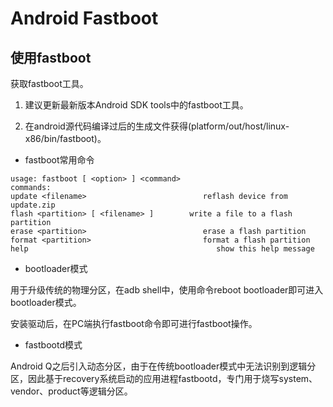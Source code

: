# Android Fastboot

## 使用fastboot

获取fastboot工具。

1. 建议更新最新版本Android SDK tools中的fastboot工具。

2. 在android源代码编译过后的生成文件获得(platform/out/host/linux-x86/bin/fastboot)。

* fastboot常用命令

```
usage: fastboot [ <option> ] <command>
commands:
update <filename>                          reflash device from update.zip
flash <partition> [ <filename> ]        write a file to a flash partition
erase <partition>                          erase a flash partition
format <partition>                         format a flash partition
help                                          show this help message
```

* bootloader模式

用于升级传统的物理分区，在adb shell中，使用命令reboot bootloader即可进入bootloader模式。

安装驱动后，在PC端执行fastboot命令即可进行fastboot操作。

* fastbootd模式

Android Q之后引入动态分区，由于在传统bootloader模式中无法识别到逻辑分区，因此基于recovery系统启动的应用进程fastbootd，专门用于烧写system、vendor、product等逻辑分区。